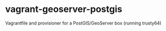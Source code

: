 # vagrant-geoserver-postgis
Vagrantfile and provisioner for a PostGIS/GeoServer box (running trusty64)
